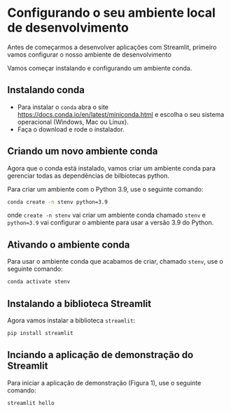 # Configurando o seu ambiente local de desenvolvimento

Antes de começarmos a desenvolver aplicações com Streamlit, primeiro vamos configurar o nosso ambiente de desenvolvimento

Vamos começar instalando e configurando um ambiente conda.

## **Instalando conda**
- Para instalar o `conda` abra o site https://docs.conda.io/en/latest/miniconda.html e escolha o seu sistema operacional (Windows, Mac ou Linux). 
- Faça o download e rode o instalador.

## **Criando um novo ambiente conda**
Agora que o conda está instalado, vamos criar um ambiente conda para gerenciar todas as dependências de bilbiotecas python.

Para criar um ambiente com o Python 3.9, use o seguinte comando:
```bash
conda create -n stenv python=3.9
```

onde `create -n stenv` vai criar um ambiente conda chamado `stenv` e `python=3.9` vai configurar o ambiente para usar a versão 3.9 do Python.

## **Ativando o ambiente conda**

Para usar o ambiente conda que acabamos de criar, chamado `stenv`, use o seguinte comando:

```bash
conda activate stenv
```

## **Instalando a biblioteca Streamlit**

Agora vamos instalar a biblioteca `streamlit`:
```bash
pip install streamlit
```

## **Inciando a aplicação de demonstração do Streamlit**
Para iniciar a aplicação de demonstração (Figura 1), use o seguinte comando:
```bash
streamlit hello
```
